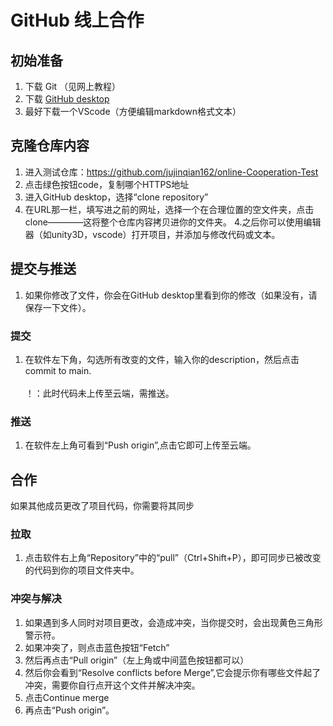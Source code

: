 # GitHub 线上合作
## 初始准备

1. 下载 Git （见网上教程）
2. 下载  [GitHub desktop](https://desktop.github.com/)
3. 最好下载一个VScode（方便编辑markdown格式文本）

## 克隆仓库内容
1. 进入测试仓库：https://github.com/jujinqian162/online-Cooperation-Test
2. 点击绿色按钮code，复制哪个HTTPS地址
2. 进入GitHub desktop，选择“clone repository”
3. 在URL那一栏，填写进之前的网址，选择一个在合理位置的空文件夹，点击clone————这将整个仓库内容拷贝进你的文件夹。
4.之后你可以使用编辑器（如unity3D，vscode）打开项目，并添加与修改代码或文本。
## 提交与推送
1.  如果你修改了文件，你会在GitHub desktop里看到你的修改（如果没有，请保存一下文件）。
### 提交
1. 在软件左下角，勾选所有改变的文件，输入你的description，然后点击commit to main. \
\
！：此时代码未上传至云端，需推送。
### 推送
1. 在软件左上角可看到“Push origin”,点击它即可上传至云端。

## 合作
如果其他成员更改了项目代码，你需要将其同步
### 拉取
1. 点击软件右上角“Repository”中的“pull”（Ctrl+Shift+P），即可同步已被改变的代码到你的项目文件夹中。 


### 冲突与解决
1. 如果遇到多人同时对项目更改，会造成冲突，当你提交时，会出现黄色三角形警示符。
2. 如果冲突了，则点击蓝色按钮“Fetch”
3. 然后再点击“Pull origin”（左上角或中间蓝色按钮都可以）
4. 然后你会看到“Resolve conflicts before Merge”,它会提示你有哪些文件起了冲突，需要你自行点开这个文件并解决冲突。
5. 点击Continue merge
6. 再点击“Push origin”。









